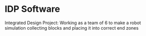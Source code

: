 # IDP Software
 Integrated Design Project: Working as a team of 6 to make a robot simulation collecting blocks and placing it into correct end zones
